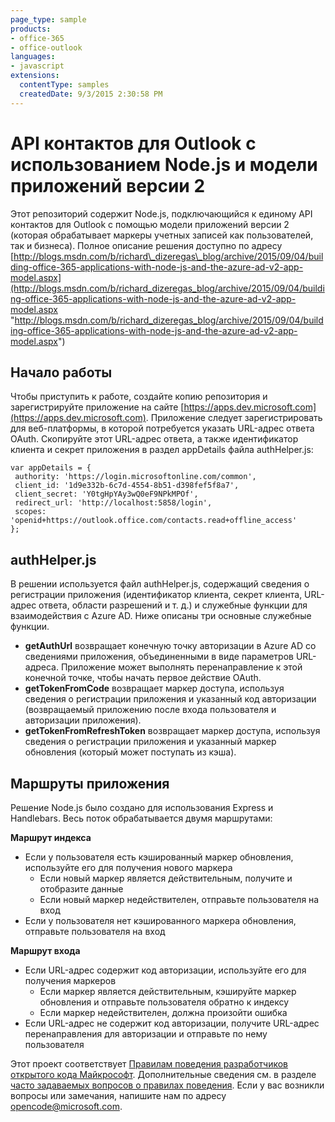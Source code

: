 ```yaml
---
page_type: sample
products:
- office-365
- office-outlook
languages:
- javascript
extensions:
  contentType: samples
  createdDate: 9/3/2015 2:30:58 PM
---
```

# API контактов для Outlook с использованием Node.js и модели приложений версии 2

Этот репозиторий содержит Node.js, подключающийся к единому API контактов для Outlook с помощью модели приложений версии 2 (которая обрабатывает маркеры учетных записей как пользователей, так и бизнеса). Полное описание решения доступно по адресу [http://blogs.msdn.com/b/richard\_dizeregas\_blog/archive/2015/09/04/building-office-365-applications-with-node-js-and-the-azure-ad-v2-app-model.aspx](http://blogs.msdn.com/b/richard_dizeregas_blog/archive/2015/09/04/building-office-365-applications-with-node-js-and-the-azure-ad-v2-app-model.aspx "http://blogs.msdn.com/b/richard_dizeregas_blog/archive/2015/09/04/building-office-365-applications-with-node-js-and-the-azure-ad-v2-app-model.aspx")

## Начало работы ##
Чтобы приступить к работе, создайте копию репозитория и зарегистрируйте приложение на сайте [https://apps.dev.microsoft.com](https://apps.dev.microsoft.com). Приложение следует зарегистрировать для веб-платформы, в которой потребуется указать URL-адрес ответа OAuth. Скопируйте этот URL-адрес ответа, а также идентификатор клиента и секрет приложения в раздел appDetails файла authHelper.js:

	var appDetails = {
	 authority: 'https://login.microsoftonline.com/common',
	 client_id: '1d9e332b-6c7d-4554-8b51-d398fef5f8a7',
	 client_secret: 'Y0tgHpYAy3wQ0eF9NPkMPOf',
	 redirect_url: 'http://localhost:5858/login',
	 scopes: 'openid+https://outlook.office.com/contacts.read+offline_access'
	};

## authHelper.js ##
В решении используется файл authHelper.js, содержащий сведения о регистрации приложения (идентификатор клиента, секрет клиента, URL-адрес ответа, области разрешений и т. д.) и служебные функции для взаимодействия с Azure AD. Ниже описаны три основные служебные функции.

- **getAuthUrl** возвращает конечную точку авторизации в Azure AD со сведениями приложения, объединенными в виде параметров URL-адреса. Приложение может выполнять перенаправление к этой конечной точке, чтобы начать первое действие OAuth.
- **getTokenFromCode** возвращает маркер доступа, используя сведения о регистрации приложения и указанный код авторизации (возвращаемый приложению после входа пользователя и авторизации приложения).
- **getTokenFromRefreshToken** возвращает маркер доступа, используя сведения о регистрации приложения и указанный маркер обновления (который может поступать из кэша).

## Маршруты приложения ##
Решение Node.js было создано для использования Express и Handlebars. Весь поток обрабатывается двумя маршрутами:

**Маршрут индекса**

- Если у пользователя есть кэшированный маркер обновления, используйте его для получения нового маркера
	- Если новый маркер является действительным, получите и отобразите данные
	- Если новый маркер недействителен, отправьте пользователя на вход
- Если у пользователя нет кэшированного маркера обновления, отправьте пользователя на вход

**Маршрут входа**

- Если URL-адрес содержит код авторизации, используйте его для получения маркеров
	- Если маркер является действительным, кэшируйте маркер обновления и отправьте пользователя обратно к индексу
	- Если маркер недействителен, должна произойти ошибка
- Если URL-адрес не содержит код авторизации, получите URL-адрес перенаправления для авторизации и отправьте по нему пользователя

Этот проект соответствует [Правилам поведения разработчиков открытого кода Майкрософт](https://opensource.microsoft.com/codeofconduct/). Дополнительные сведения см. в разделе [часто задаваемых вопросов о правилах поведения](https://opensource.microsoft.com/codeofconduct/faq/). Если у вас возникли вопросы или замечания, напишите нам по адресу [opencode@microsoft.com](mailto:opencode@microsoft.com).
